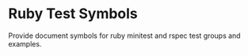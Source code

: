 # Ruby Test Symbols

Provide document symbols for ruby minitest and rspec test groups and examples.
